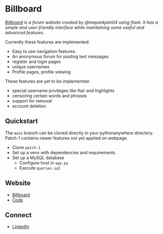 # Billboard

*[Billboard](https://billboard.pythonanywhere.com) is a forum website created by @mayankjain04 using flask. It has a simple and user-friendly interface while maintaining some useful and advanced features.*

Currently these features are implemented:
* Easy to use navigation features.
* An anonymous forum for posting text messages.
* register and login pages
* unique usernames
* Profile pages, profile viewing

These features are yet to be implemented:
* special username privileges like flair and highlights
* censoring certain words and phrases
* support for removal
* account deletion.

## Quickstart
The `main` branch can be cloned directly in your pythonanywhere directory. Patch-1 contains newer features not yet applied on webpage.
* Clone `patch-1`
* Set up a venv with dependencies and requirements.
* Set up a MySQL database
   * Configure host in `app.py`
   * Execute `queries.sql`

## Website
* [Billboard](https://billboard.pythonanywhere.com)
* [Code](https://github.com/mayankjain04/billboard)

## Connect
* [LinkedIn](https://www.linkedin.com/in/mayank-jain-395bb3295?utm_source=share&utm_campaign=share_via&utm_content=profile&utm_medium=android_app)

 